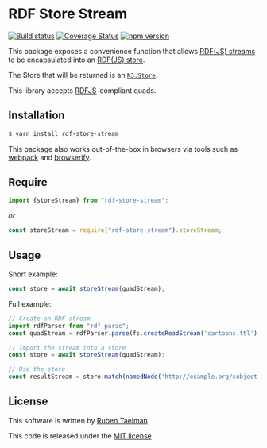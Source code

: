 # RDF Store Stream

[![Build status](https://github.com/rubensworks/rdf-store-stream.js/workflows/CI/badge.svg)](https://github.com/rubensworks/rdf-store-stream.js/actions?query=workflow%3ACI)
[![Coverage Status](https://coveralls.io/repos/github/rubensworks/rdf-store-stream.js/badge.svg?branch=master)](https://coveralls.io/github/rubensworks/rdf-store-stream.js?branch=master)
[![npm version](https://badge.fury.io/js/rdf-store-stream.svg)](https://www.npmjs.com/package/rdf-store-stream)

This package exposes a convenience function that allows [RDF(JS) streams](http://rdf.js.org/stream-spec/#stream-interface)
to be encapsulated into an [RDF(JS) store](http://rdf.js.org/stream-spec/#store-interface).

The Store that will be returned is an [`N3.Store`](https://github.com/rdfjs/N3.js#storing).

This library accepts [RDFJS](http://rdf.js.org/)-compliant quads.

## Installation

```bash
$ yarn install rdf-store-stream
```

This package also works out-of-the-box in browsers via tools such as [webpack](https://webpack.js.org/) and [browserify](http://browserify.org/).

## Require

```javascript
import {storeStream} from "rdf-store-stream";
```

_or_

```javascript
const storeStream = require("rdf-store-stream").storeStream;
```

## Usage

Short example:

```javascript
const store = await storeStream(quadStream);
```

Full example:

```javascript
// Create an RDF stream
import rdfParser from "rdf-parse";
const quadStream = rdfParser.parse(fs.createReadStream('cartoons.ttl'), { contentType: 'text/turtle' });

// Import the stream into a store
const store = await storeStream(quadStream);

// Use the store
const resultStream = store.match(namedNode('http://example.org/subject'));
```

## License
This software is written by [Ruben Taelman](http://rubensworks.net/).

This code is released under the [MIT license](http://opensource.org/licenses/MIT).
